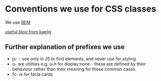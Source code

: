 # Conventions we use for CSS classes
We use [BEM](https://bem.info/)

[useful blog from kaelig](http://blog.kaelig.fr/post/48196348743/fifty-shades-of-bem)
## Further explanation of prefixes we use
- js-  - use only in JS to find elements, and never use for styling
- u-  are utilities e.g. u-h for display:none - these are defined by their behaviour rather than their meaning for these common cases.
- fc-  is for facia cards
